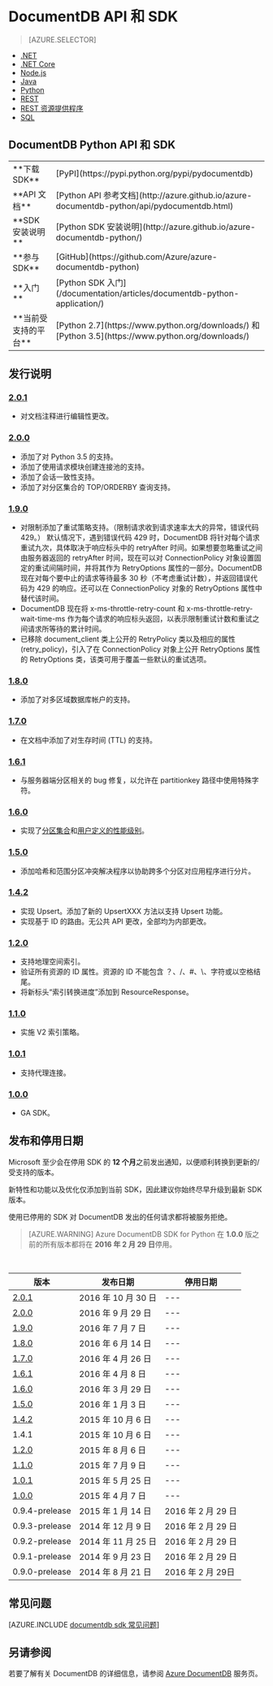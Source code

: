 <properties
    pageTitle="DocumentDB Python API 和 SDK | Azure"
    description="了解有关 Python API 和 SDK 的全部信息，包括发布日期、停用日期和 DocumentDB Python SDK 各版本之间所做的更改。"
    services="documentdb"
    documentationcenter="python"
    author="rnagpal"
    manager="jhubbard"
    editor="cgronlun" />  

<tags
    ms.assetid="3ac344a9-b2fa-4a3f-a4cc-02d287e05469"
    ms.service="documentdb"
    ms.workload="data-services"
    ms.tgt_pltfrm="na"
    ms.devlang="python"
    ms.topic="article"
    ms.date="10/30/2016"
    wacn.date="12/27/2016"
    ms.author="rnagpal" />

# DocumentDB API 和 SDK
>[AZURE.SELECTOR]
- [.NET](/documentation/articles/documentdb-sdk-dotnet/)
- [.NET Core](/documentation/articles/documentdb-sdk-dotnet-core/)
- [Node.js](/documentation/articles/documentdb-sdk-node/)
- [Java](/documentation/articles/documentdb-sdk-java/)
- [Python](/documentation/articles/documentdb-sdk-python/)
- [REST](https://docs.microsoft.com/zh-cn/rest/api/documentdb/)
- [REST 资源提供程序](https://docs.microsoft.com/rest/api/documentdbresourceprovider/)
- [SQL](https://msdn.microsoft.com/zh-cn/library/azure/dn782250.aspx)

## DocumentDB Python API 和 SDK
<table>  


<tr><td>**下载 SDK**</td><td>[PyPI](https://pypi.python.org/pypi/pydocumentdb)</td></tr>

<tr><td>**API 文档**</td><td>[Python API 参考文档](http://azure.github.io/azure-documentdb-python/api/pydocumentdb.html)</td></tr>

<tr><td>**SDK 安装说明**</td><td>[Python SDK 安装说明](http://azure.github.io/azure-documentdb-python/)</td></tr>

<tr><td>**参与 SDK**</td><td>[GitHub](https://github.com/Azure/azure-documentdb-python)</td></tr>

<tr><td>**入门**</td><td>[Python SDK 入门](/documentation/articles/documentdb-python-application/)</td></tr>

<tr><td>**当前受支持的平台**</td><td>[Python 2.7](https://www.python.org/downloads/) 和 [Python 3.5](https://www.python.org/downloads/)</td></tr>
</table>

## 发行说明
### <a name="2.0.1"/>[2\.0.1](https://pypi.python.org/pypi/pydocumentdb/2.0.1)
- 对文档注释进行编辑性更改。

### <a name="2.0.0"/>[2\.0.0](https://pypi.python.org/pypi/pydocumentdb/2.0.0)
- 添加了对 Python 3.5 的支持。
- 添加了使用请求模块创建连接池的支持。
- 添加了会话一致性支持。
- 添加了对分区集合的 TOP/ORDERBY 查询支持。

### <a name="1.9.0"/>[1\.9.0](https://pypi.python.org/pypi/pydocumentdb/1.9.0)
- 对限制添加了重试策略支持。（限制请求收到请求速率太大的异常，错误代码 429。） 默认情况下，遇到错误代码 429 时，DocumentDB 将针对每个请求重试九次，具体取决于响应标头中的 retryAfter 时间。如果想要忽略重试之间由服务器返回的 retryAfter 时间，现在可以对 ConnectionPolicy 对象设置固定的重试间隔时间，并将其作为 RetryOptions 属性的一部分。DocumentDB 现在对每个要中止的请求等待最多 30 秒（不考虑重试计数），并返回错误代码为 429 的响应。还可以在 ConnectionPolicy 对象的 RetryOptions 属性中替代该时间。
- DocumentDB 现在将 x-ms-throttle-retry-count 和 x-ms-throttle-retry-wait-time-ms 作为每个请求的响应标头返回，以表示限制重试计数和重试之间请求所等待的累计时间。
- 已移除 document\_client 类上公开的 RetryPolicy 类以及相应的属性 (retry\_policy)，引入了在 ConnectionPolicy 对象上公开 RetryOptions 属性的 RetryOptions 类，该类可用于覆盖一些默认的重试选项。

### <a name="1.8.0"/>[1\.8.0](https://pypi.python.org/pypi/pydocumentdb/1.8.0)
- 添加了对多区域数据库帐户的支持。

### <a name="1.7.0"/>[1\.7.0](https://pypi.python.org/pypi/pydocumentdb/1.7.0)
- 在文档中添加了对生存时间 (TTL) 的支持。

### <a name="1.6.1"/>[1\.6.1](https://pypi.python.org/pypi/pydocumentdb/1.6.1)
- 与服务器端分区相关的 bug 修复，以允许在 partitionkey 路径中使用特殊字符。

### <a name="1.6.0"/>[1\.6.0](https://pypi.python.org/pypi/pydocumentdb/1.6.0)
- 实现了[分区集合](/documentation/articles/documentdb-partition-data/)和[用户定义的性能级别](/documentation/articles/documentdb-performance-levels/)。

### <a name="1.5.0"/>[1\.5.0](https://pypi.python.org/pypi/pydocumentdb/1.5.0)
- 添加哈希和范围分区冲突解决程序以协助跨多个分区对应用程序进行分片。

### <a name="1.4.2"/>[1\.4.2](https://pypi.python.org/pypi/pydocumentdb/1.4.2)
- 实现 Upsert。添加了新的 UpsertXXX 方法以支持 Upsert 功能。
- 实现基于 ID 的路由。无公共 API 更改，全部均为内部更改。

### <a name="1.2.0"/>[1\.2.0](https://pypi.python.org/pypi/pydocumentdb/1.2.0)
- 支持地理空间索引。
- 验证所有资源的 ID 属性。资源的 ID 不能包含 ？、/、#、\\、字符或以空格结尾。
- 将新标头“索引转换进度”添加到 ResourceResponse。

### <a name="1.1.0"/>[1\.1.0](https://pypi.python.org/pypi/pydocumentdb/1.1.0)
- 实施 V2 索引策略。

### <a name="1.0.1"/>[1\.0.1](https://pypi.python.org/pypi/pydocumentdb/1.0.1)
- 支持代理连接。

### <a name="1.0.0"/>[1\.0.0](https://pypi.python.org/pypi/pydocumentdb/1.0.0)
- GA SDK。

## 发布和停用日期
Microsoft 至少会在停用 SDK 的 **12 个月**之前发出通知，以便顺利转换到更新的/受支持的版本。

新特性和功能以及优化仅添加到当前 SDK，因此建议你始终尽早升级到最新 SDK 版本。

使用已停用的 SDK 对 DocumentDB 发出的任何请求都将被服务拒绝。

> [AZURE.WARNING]
Azure DocumentDB SDK for Python 在 **1.0.0** 版之前的所有版本都将在 **2016 年 2 月 29 日**停用。

<br/>

| 版本 | 发布日期 | 停用日期 |
| --- | --- | --- |
| [2\.0.1](#2.0.1) |2016 年 10 月 30 日|--- | 
| [2\.0.0](#2.0.0) | 2016 年 9 月 29 日 |--- | 
| [1\.9.0](#1.9.0) | 2016 年 7 月 7 日 |--- | 
|[1\.8.0](#1.8.0) | 2016 年 6 月 14 日 |--- | 
|[1\.7.0](#1.7.0) | 2016 年 4 月 26 日 |--- | 
|[1\.6.1](#1.6.1) | 2016 年 4 月 8 日 |--- | 
|[1\.6.0](#1.6.0) | 2016 年 3 月 29 日 |--- | 
|[1\.5.0](#1.5.0) | 2016 年 1 月 3 日 |--- | 
|[1\.4.2](#1.4.2) | 2015 年 10 月 6 日 |--- | 
| 1\.4.1           | 2015 年 10 月 6 日 |--- | 
|[1\.2.0](#1.2.0) | 2015 年 8 月 6 日 |--- | 
|[1\.1.0](#1.1.0) | 2015 年 7 月 9 日 |--- | 
|[1\.0.1](#1.0.1) | 2015 年 5 月 25 日 |--- | 
|[1\.0.0](#1.0.0) | 2015 年 4 月 7 日 |--- | 
|0.9.4-prelease | 2015 年 1 月 14 日 | 2016 年 2 月 29 日 | 
|0.9.3-prelease | 2014 年 12 月 9 日 | 2016 年 2 月 29 日 | 
|0.9.2-prelease | 2014 年 11 月 25 日 | 2016 年 2 月 29 日 | 
|0.9.1-prelease | 2014 年 9 月 23 日 | 2016 年 2 月 29 日 | 
|0.9.0-prelease | 2014 年 8 月 21 日 | 2016 年 2 月 29日|

## 常见问题
[AZURE.INCLUDE [documentdb sdk 常见问题](../../includes/documentdb-sdk-faq.md)]

## 另请参阅
若要了解有关 DocumentDB 的详细信息，请参阅 [Azure DocumentDB](/home/features/documentdb/) 服务页。

<!---HONumber=Mooncake_1219_2016-->

